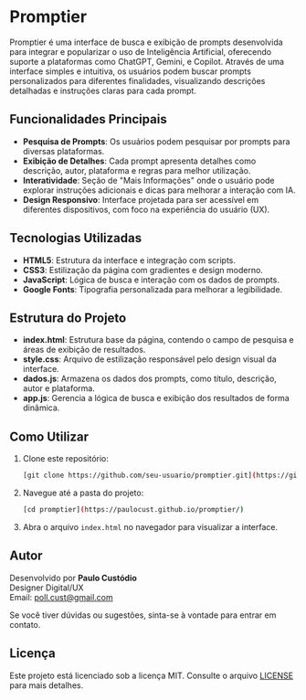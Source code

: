 # Promptier

Promptier é uma interface de busca e exibição de prompts desenvolvida para integrar e popularizar o uso de Inteligência Artificial, oferecendo suporte a plataformas como ChatGPT, Gemini, e Copilot. Através de uma interface simples e intuitiva, os usuários podem buscar prompts personalizados para diferentes finalidades, visualizando descrições detalhadas e instruções claras para cada prompt.

## Funcionalidades Principais

- **Pesquisa de Prompts**: Os usuários podem pesquisar por prompts para diversas plataformas.
- **Exibição de Detalhes**: Cada prompt apresenta detalhes como descrição, autor, plataforma e regras para melhor utilização.
- **Interatividade**: Seção de "Mais Informações" onde o usuário pode explorar instruções adicionais e dicas para melhorar a interação com IA.
- **Design Responsivo**: Interface projetada para ser acessível em diferentes dispositivos, com foco na experiência do usuário (UX).

## Tecnologias Utilizadas

- **HTML5**: Estrutura da interface e integração com scripts.
- **CSS3**: Estilização da página com gradientes e design moderno.
- **JavaScript**: Lógica de busca e interação com os dados de prompts.
- **Google Fonts**: Tipografia personalizada para melhorar a legibilidade.

## Estrutura do Projeto

- **index.html**: Estrutura base da página, contendo o campo de pesquisa e áreas de exibição de resultados.
- **style.css**: Arquivo de estilização responsável pelo design visual da interface.
- **dados.js**: Armazena os dados dos prompts, como título, descrição, autor e plataforma.
- **app.js**: Gerencia a lógica de busca e exibição dos resultados de forma dinâmica.

## Como Utilizar

1. Clone este repositório:
   ```bash
   [git clone https://github.com/seu-usuario/promptier.git](https://github.com/PauloCust/promptier/)
   ```

2. Navegue até a pasta do projeto:
   ```bash
   [cd promptier](https://paulocust.github.io/promptier/)
   ```

3. Abra o arquivo `index.html` no navegador para visualizar a interface.

## Autor

Desenvolvido por **Paulo Custódio**  
Designer Digital/UX  
Email: poll.cust@gmail.com

Se você tiver dúvidas ou sugestões, sinta-se à vontade para entrar em contato.

## Licença

Este projeto está licenciado sob a licença MIT. Consulte o arquivo [LICENSE](LICENSE) para mais detalhes.
